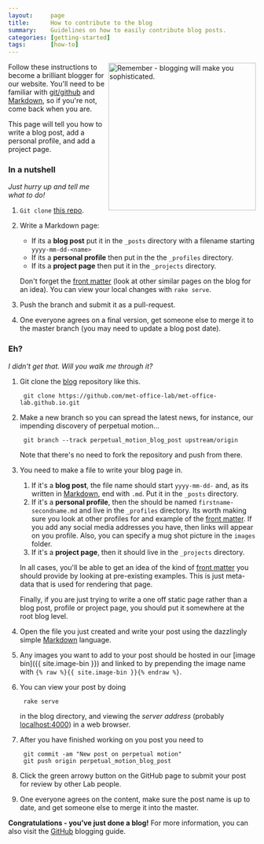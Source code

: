 ```yaml
---
layout:     page
title:      How to contribute to the blog
summary:    Guidelines on how to easily contribute blog posts.
categories: [getting-started]
tags:		[how-to]
---
```


<img src="https://c1.staticflickr.com/3/2719/4219650384_5a1d70397c.jpg" style="width:300px" align="right" alt="Remember - blogging will make you sophisticated."></img>

Follow these instructions to become a brilliant blogger for our website. You'll need to be familiar with [git/github](http://www.git.com) and [Markdown](https://github.com/adam-p/markdown-here/wiki/Markdown-Cheatsheet), so if you're not, come back when you are.

This page will tell you how to write a blog post, add a personal profile, and add a project page.

### In a nutshell
*Just hurry up and tell me what to do!*

1. `Git clone` [this repo](https://github.com/met-office-lab/met-office-lab.github.io.git).
1. Write a Markdown page:
	* If its a **blog post** put it in the `_posts` directory with a filename starting `yyyy-mm-dd-<name>`
	* If its a **personal profile** then put in the the `_profiles` directory.
	* If its a **project page** then put it in the `_projects` directory.

	Don't forget the [front matter](http://jekyllrb.com/docs/frontmatter/) (look at other similar pages on the blog for an idea). You can view your local changes with `rake serve`.
1. Push the branch and submit it as a pull-request.
1. One everyone agrees on a final version, get someone else to merge it to the master branch (you may need to update a blog post date).

### Eh?
*I didn't get that. Will you walk me through it?*

1. Git clone the [blog](https://github.com/met-office-lab/met-office-lab.github.io) repository like this.

		git clone https://github.com/met-office-lab/met-office-lab.github.io.git


1. Make a new branch so you can spread the latest news, for instance, our impending discovery of perpetual motion...

		git branch --track perpetual_motion_blog_post upstream/origin
	Note that there's no need to fork the repository and push from there.

1. You need to make a file to write your blog page in. 
	1. If it's a **blog post**, the file name should start `yyyy-mm-dd-` and, as its written in [Markdown](https://github.com/adam-p/markdown-here/wiki/Markdown-Cheatsheet), end with `.md`. Put it in the `_posts` directory.
	1. If it's a **personal profile**, then the should be named `firstname-secondname.md` and live in the `_profiles` directory. Its worth making sure you look at other profiles for and example of the [front matter](http://jekyllrb.com/docs/frontmatter/). If you add any social media addresses you have, then links will appear on you profile. Also, you can specify a mug shot picture in the `images` folder.
	1. If it's a **project page**, then it should live in the `_projects` directory.

	In all cases, you'll be able to get an idea of the kind of [front matter](http://jekyllrb.com/docs/frontmatter/) you should provide by looking at pre-existing examples. This is just meta-data that is used for rendering that page.

	Finally, if you are just trying to write a one off static page rather than a blog post, profile or project page, you should put it somewhere at the root blog level.

1. Open the file you just created and write your post using the dazzlingly simple [Markdown](https://github.com/adam-p/markdown-here/wiki/Markdown-Cheatsheet) language.

1. Any images you want to add to your post should be hosted in our [image bin]({{ site.image-bin }}) and linked to by prepending the image name with `{% raw %}{{ site.image-bin }}{% endraw %}`. 

1. You can view your post by doing

		rake serve

	in the blog directory, and viewing the *server address* (probably [localhost:4000](http://localhost:4000/)) in a web browser.

1. After you have finished working on you post you need to

    	git commit -am "New post on perpetual motion"
    	git push origin perpetual_motion_blog_post

1. Click the green arrowy button on the GitHub page to submit your post for review by other Lab people.
1. One everyone agrees on the content, make sure the post name is up to date, and get someone else to merge it into the master.

**Congratulations - you've just done a blog!** For more information, you can also visit the [GitHub](http://zachholman.com/posts/how-github-writes-blog-posts/) blogging guide.
